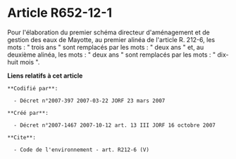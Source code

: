 # Article R652-12-1

Pour l'élaboration du premier schéma directeur d'aménagement et de gestion des eaux de Mayotte, au premier alinéa de
l'article R. 212-6, les mots : " trois ans " sont remplacés par les mots : " deux ans " et, au deuxième alinéa, les mots : "
deux ans " sont remplacés par les mots : " dix-huit mois ".

**Liens relatifs à cet article**

	**Codifié par**:

	  - Décret n°2007-397 2007-03-22 JORF 23 mars 2007

	**Créé par**:

	  - Décret n°2007-1467 2007-10-12 art. 13 III JORF 16 octobre 2007

	**Cite**:

	  - Code de l'environnement - art. R212-6 (V)
